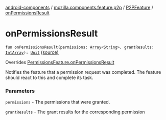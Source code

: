 [android-components](../../index.md) / [mozilla.components.feature.p2p](../index.md) / [P2PFeature](index.md) / [onPermissionsResult](./on-permissions-result.md)

# onPermissionsResult

`fun onPermissionsResult(permissions: `[`Array`](https://kotlinlang.org/api/latest/jvm/stdlib/kotlin/-array/index.html)`<`[`String`](https://kotlinlang.org/api/latest/jvm/stdlib/kotlin/-string/index.html)`>, grantResults: `[`IntArray`](https://kotlinlang.org/api/latest/jvm/stdlib/kotlin/-int-array/index.html)`): `[`Unit`](https://kotlinlang.org/api/latest/jvm/stdlib/kotlin/-unit/index.html) [(source)](https://github.com/mozilla-mobile/android-components/blob/master/components/feature/p2p/src/main/java/mozilla/components/feature/p2p/P2PFeature.kt#L90)

Overrides [PermissionsFeature.onPermissionsResult](../../mozilla.components.support.base.feature/-permissions-feature/on-permissions-result.md)

Notifies the feature that a permission request was completed.
The feature should react to this and complete its task.

### Parameters

`permissions` - The permissions that were granted.

`grantResults` - The grant results for the corresponding permission